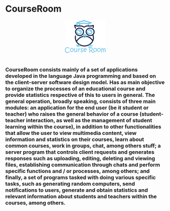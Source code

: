 # CourseRoom
<div style="text-align:center;">
    <img src="src/resources/images/Course_Room_Brand_Readme.png" alt="CourseRoom Brand Logo">
</div>

<br>

### **CourseRoom** consists mainly of a set of applications developed in the language Java programming and based on the client-server software design model. Has as main objective to organize the processes of an educational course and provide statistics respective of this to users in general. The general operation, broadly speaking, consists of three main modules: an application for the end user (be it student or teacher) who raises the general behavior of a course (student-teacher interaction, as well as the management of student learning within the course), in addition to other functionalities that allow the user to view multimedia content, view information and statistics on their courses, learn about common courses, work in groups, chat, among others stuff; a server program that controls client requests and generates responses such as uploading, editing, deleting and viewing files, establishing communication through chats and perform specific functions and / or processes, among others; and finally, a set of programs tasked with doing various specific tasks, such as generating random computers, send notifications to users, generate and obtain statistics and relevant information about students and teachers within the courses, among others.

